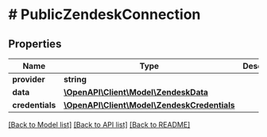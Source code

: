 # # PublicZendeskConnection

## Properties

Name | Type | Description | Notes
------------ | ------------- | ------------- | -------------
**provider** | **string** |  |
**data** | [**\OpenAPI\Client\Model\ZendeskData**](ZendeskData.md) |  |
**credentials** | [**\OpenAPI\Client\Model\ZendeskCredentials**](ZendeskCredentials.md) |  |

[[Back to Model list]](../../README.md#models) [[Back to API list]](../../README.md#endpoints) [[Back to README]](../../README.md)
